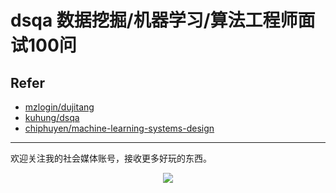 # dsqa 数据挖掘/机器学习/算法工程师面试100问

## Refer
* [mzlogin/dujitang][dujitang]
* [kuhung/dsqa][dsqa]
* [chiphuyen/machine-learning-systems-design][machine-learning-systems-design]


---

欢迎关注我的社会媒体账号，接收更多好玩的东西。

<div align="center"><img src="https://kuhungio.me/images/post/social.jpg"/></div>

[dujitang]: https://github.com/mzlogin/dujitang
[dsqa]: https://github.com/kuhung/dsqa
[machine-learning-systems-design]:https://github.com/chiphuyen/machine-learning-systems-design